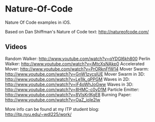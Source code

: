 Nature-Of-Code
==============

Nature Of Code examples in iOS.

Based on Dan Shiffman's Nature of Code text:
http://natureofcode.com/

Videos
---
Random Walker: http://www.youtube.com/watch?v=qYDGI6kh800
Perlin Walker: http://www.youtube.com/watch?v=iMtcXsNAkp0
Accelerated Mover: http://www.youtube.com/watch?v=PrORknFfW14
Mover Swarm: http://www.youtube.com/watch?v=GnW1zvcsIUE
Mover Swarm in 3D: http://www.youtube.com/watch?v=Le1Ik_gPPGM
Waves in 2D: http://www.youtube.com/watch?v=iF4oWhJoGww
Waves in 3D: http://www.youtube.com/watch?v=8HMC-c0yD1M
Particle Emitter: http://www.youtube.com/watch?v=8VlsKrlKgE8
Burning Paper: http://www.youtube.com/watch?v=OaZ_ioIe2lw

More info can be found at my ITP student blog:
http://itp.nyu.edu/~wdl225/work/
